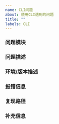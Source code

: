 ```yaml
---
name: CLI问题
about: 使用CLI遇到的问题
title: ""
labels: CLI
---
```


### 问题模块


### 问题描述


### 环境/版本描述


### 报错信息


### 复现路径


### 补充信息
